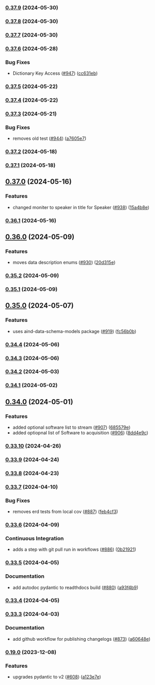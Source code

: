 ### [0.37.9](https://github.com/AllenNeuralDynamics/aind-data-schema/compare/v0.37.8...v0.37.9) (2024-05-30)


### [0.37.8](https://github.com/AllenNeuralDynamics/aind-data-schema/compare/v0.37.7...v0.37.8) (2024-05-30)


### [0.37.7](https://github.com/AllenNeuralDynamics/aind-data-schema/compare/v0.37.6...v0.37.7) (2024-05-30)


### [0.37.6](https://github.com/AllenNeuralDynamics/aind-data-schema/compare/v0.37.5...v0.37.6) (2024-05-28)


### Bug Fixes

* Dictionary Key Access ([#947](https://github.com/AllenNeuralDynamics/aind-data-schema/issues/947)) ([cc631eb](https://github.com/AllenNeuralDynamics/aind-data-schema/commit/cc631eba24fb1dc3860575ffa487a17dbb3fdce9))


### [0.37.5](https://github.com/AllenNeuralDynamics/aind-data-schema/compare/v0.37.4...v0.37.5) (2024-05-22)


### [0.37.4](https://github.com/AllenNeuralDynamics/aind-data-schema/compare/v0.37.3...v0.37.4) (2024-05-22)


### [0.37.3](https://github.com/AllenNeuralDynamics/aind-data-schema/compare/v0.37.2...v0.37.3) (2024-05-21)


### Bug Fixes

* removes old test ([#944](https://github.com/AllenNeuralDynamics/aind-data-schema/issues/944)) ([a7605e7](https://github.com/AllenNeuralDynamics/aind-data-schema/commit/a7605e77a1046ed1bfc16259cd2d90a78262e280))


### [0.37.2](https://github.com/AllenNeuralDynamics/aind-data-schema/compare/v0.37.1...v0.37.2) (2024-05-18)


### [0.37.1](https://github.com/AllenNeuralDynamics/aind-data-schema/compare/v0.37.0...v0.37.1) (2024-05-18)


## [0.37.0](https://github.com/AllenNeuralDynamics/aind-data-schema/compare/v0.36.1...v0.37.0) (2024-05-16)


### Features

* changed moniter to speaker in title for Speaker ([#938](https://github.com/AllenNeuralDynamics/aind-data-schema/issues/938)) ([15a4b8e](https://github.com/AllenNeuralDynamics/aind-data-schema/commit/15a4b8e317e771f7a16648754f9c4f4cdaf56a5d))


### [0.36.1](https://github.com/AllenNeuralDynamics/aind-data-schema/compare/v0.36.0...v0.36.1) (2024-05-16)


## [0.36.0](https://github.com/AllenNeuralDynamics/aind-data-schema/compare/v0.35.2...v0.36.0) (2024-05-09)


### Features

* moves data description enums ([#930](https://github.com/AllenNeuralDynamics/aind-data-schema/issues/930)) ([20d315e](https://github.com/AllenNeuralDynamics/aind-data-schema/commit/20d315ead86d370604816fea9193716bd47ddb91))


### [0.35.2](https://github.com/AllenNeuralDynamics/aind-data-schema/compare/v0.35.1...v0.35.2) (2024-05-09)


### [0.35.1](https://github.com/AllenNeuralDynamics/aind-data-schema/compare/v0.35.0...v0.35.1) (2024-05-09)


## [0.35.0](https://github.com/AllenNeuralDynamics/aind-data-schema/compare/v0.34.4...v0.35.0) (2024-05-07)


### Features

* uses aind-data-schema-models package ([#919](https://github.com/AllenNeuralDynamics/aind-data-schema/issues/919)) ([fc56b0b](https://github.com/AllenNeuralDynamics/aind-data-schema/commit/fc56b0b17283cd6dd7ec83c2f589f779a080c5b4))


### [0.34.4](https://github.com/AllenNeuralDynamics/aind-data-schema/compare/v0.34.3...v0.34.4) (2024-05-06)


### [0.34.3](https://github.com/AllenNeuralDynamics/aind-data-schema/compare/v0.34.2...v0.34.3) (2024-05-06)


### [0.34.2](https://github.com/AllenNeuralDynamics/aind-data-schema/compare/v0.34.1...v0.34.2) (2024-05-03)


### [0.34.1](https://github.com/AllenNeuralDynamics/aind-data-schema/compare/v0.34.0...v0.34.1) (2024-05-02)


## [0.34.0](https://github.com/AllenNeuralDynamics/aind-data-schema/compare/v0.33.10...v0.34.0) (2024-05-01)


### Features

* added optional software list to stream ([#907](https://github.com/AllenNeuralDynamics/aind-data-schema/issues/907)) ([685579e](https://github.com/AllenNeuralDynamics/aind-data-schema/commit/685579e66737b2319ca1251058b886566f108efa))
* added optiopnal list of Software to acquisition ([#906](https://github.com/AllenNeuralDynamics/aind-data-schema/issues/906)) ([8dd4e9c](https://github.com/AllenNeuralDynamics/aind-data-schema/commit/8dd4e9cb8850644894ff1ae7caf06f50d7a755b2))


### [0.33.10](https://github.com/AllenNeuralDynamics/aind-data-schema/compare/v0.33.9...v0.33.10) (2024-04-26)


### [0.33.9](https://github.com/AllenNeuralDynamics/aind-data-schema/compare/v0.33.8...v0.33.9) (2024-04-24)


### [0.33.8](https://github.com/AllenNeuralDynamics/aind-data-schema/compare/v0.33.7...v0.33.8) (2024-04-23)


### [0.33.7](https://github.com/AllenNeuralDynamics/aind-data-schema/compare/v0.33.6...v0.33.7) (2024-04-10)


### Bug Fixes

* removes erd tests from local cov ([#887](https://github.com/AllenNeuralDynamics/aind-data-schema/issues/887)) ([feb4cf3](https://github.com/AllenNeuralDynamics/aind-data-schema/commit/feb4cf30486176d6dd34a5d4309252d46ddc5de4))


### [0.33.6](https://github.com/AllenNeuralDynamics/aind-data-schema/compare/v0.33.5...v0.33.6) (2024-04-09)


### Continuous Integration

* adds a step with git pull run in workflows ([#886](https://github.com/AllenNeuralDynamics/aind-data-schema/issues/886)) ([0b21921](https://github.com/AllenNeuralDynamics/aind-data-schema/commit/0b2192122d17144fffc35ad7f04dc63df060e7e4))


### [0.33.5](https://github.com/AllenNeuralDynamics/aind-data-schema/compare/v0.33.4...v0.33.5) (2024-04-05)


### Documentation

* add autodoc pydantic to readthdocs build ([#880](https://github.com/AllenNeuralDynamics/aind-data-schema/issues/880)) ([a93f4b9](https://github.com/AllenNeuralDynamics/aind-data-schema/commit/a93f4b9272d34ddf4518cdb266ac54e06527549a))


### [0.33.4](https://github.com/AllenNeuralDynamics/aind-data-schema/compare/v0.33.3...v0.33.4) (2024-04-05)


### [0.33.3](https://github.com/AllenNeuralDynamics/aind-data-schema/compare/v0.33.2...v0.33.3) (2024-04-03)


### Documentation

* add github workflow for publishing changelogs ([#873](https://github.com/AllenNeuralDynamics/aind-data-schema/issues/873)) ([a60648e](https://github.com/AllenNeuralDynamics/aind-data-schema/commit/a60648e513786b8a3130c8f096e431b844e03112))


### [0.19.0](https://github.com/AllenNeuralDynamics/aind-data-schema/compare/v0.19.0...v0.31.17) (2023-12-08)


### Features

* upgrades pydantic to v2 ([#608](https://github.com/AllenNeuralDynamics/aind-data-schema/pull/608)) ([a123e7e](https://github.com/AllenNeuralDynamics/aind-data-schema/commit/a123e7ee215f292f14ab712c38fa5c933f3fc172))